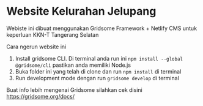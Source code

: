 # Website Kelurahan Jelupang
Webiste ini dibuat menggunakan Gridsome Framework + Netlify CMS untuk keperluan KKN-T Tangerang Selatan

Cara ngerun website ini
1. Install gridsome CLI. Di terminal anda run ini `npm install --global @gridsome/cli` pastikan anda memiliki Node.js
2. Buka folder ini yang telah di clone dan run `npm install` di terminal
3. Run development mode dengan run `gridsome develop` di terminal

Buat info lebih mengenai Gridsome silahkan cek disini https://gridsome.org/docs/
